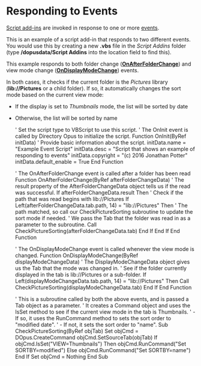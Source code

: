 # Responding to Events

[Script add-ins](../script_add-ins/README.md) are invoked in response to one or more [events](/Manual/reference/scripting_reference/scripting_events/README.md).

This is an example of a script add-in that responds to two different events. You would use this by creating a new **.vbs** file in the *Script Addins* folder (type **/dopusdata/Script Addins** into the location field to find this).

This example responds to both folder change (**[OnAfterFolderChange](/Manual/reference/scripting_reference/scripting_events/onafterfolderchange.md)**) and view mode change (**[OnDisplayModeChange](/Manual/reference/scripting_reference/scripting_events/ondisplaymodechange.md)**) events.

In both cases, it checks if the current folder is the *Pictures* library (**lib://Pictures** or a child folder). If so, it automatically changes the sort mode based on the current view mode:

- If the display is set to *Thumbnails* mode, the list will be sorted by date
- Otherwise, the list will be sorted by name

    ' Set the script type to VBScript to use this script.
    ' The OnInit event is called by Directory Opus to initialize the script.
    Function OnInit(ByRef initData)
        ' Provide basic information about the script.
        initData.name = "Example Event Script"
        initData.desc = "Script that shows an example of responding to events"
        initData.copyright = "(c) 2016 Jonathan Potter"
        initData.default_enable = True
    End Function

    ' The OnAfterFolderChange event is called after a folder has been read
    Function OnAfterFolderChange(ByRef afterFolderChangeData)
        ' The result property of the AfterFolderChangeData object tells us if the read was successful.
        If afterFolderChangeData.result Then
            ' Check if the path that was read begins with lib://Pictures
            If Left(afterFolderChangeData.tab.path, 14) = "lib://Pictures" Then
                ' The path matched, so call our CheckPictureSorting subroutine to update the sort mode if needed.
                ' We pass the Tab that the folder was read in as a parameter to the subroutine.
                Call CheckPictureSorting(afterFolderChangeData.tab)
            End If
        End If
    End Function

    ' The OnDisplayModeChange event is called whenever the view mode is changed.
    Function OnDisplayModeChange(ByRef displayModeChangeData)
        ' The DisplayModeChangeData object gives us the Tab that the mode was changed in.
        ' See if the folder currently displayed in the tab is lib://Pictures or a sub-folder.
        If Left(displayModeChangeData.tab.path, 14) = "lib://Pictures" Then
            Call CheckPictureSorting(displayModeChangeData.tab)
        End If
    End Function

    ' This is a subroutine called by both the above events, and is passed a Tab object as a parameter.
    ' It creates a Command object and uses the IsSet method to see if the current view mode in the tab is Thumbnails.
    ' - If so, it uses the RunCommand method to sets the sort order to "modified date".
    ' - If not, it sets the sort order to "name".
    Sub CheckPictureSorting(ByRef objTab)
        Set objCmd = DOpus.CreateCommand
        objCmd.SetSourceTab(objTab)
        If objCmd.IsSet("VIEW=Thumbnails") Then
            objCmd.RunCommand("Set SORTBY=modified")
        Else
            objCmd.RunCommand("Set SORTBY=name")
        End If
        Set objCmd = Nothing
    End Sub

  
